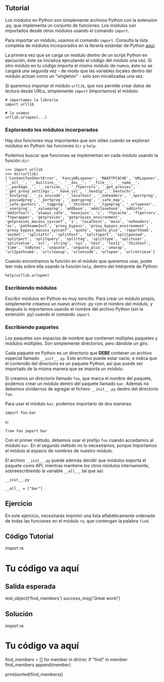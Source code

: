 Tutorial
--------

Los módulos en Python son simplemente archivos Python con la extensión .py, que implementa un conjunto de funciones. Los módulos son importados desde otros módulos usando el comando `import`.

Para importar un módulo, usamos el comando `import`. Consulta la lista completa de módulos incorporados en la librería estándar de Python [aquí](https://docs.python.org/3/library/).

La primera vez que se carga un módulo dentro de un script Python en ejecución, éste se inicializa ejecutando el código del módulo una vez. Si otro módulo en tu código importa el mismo módulo de nuevo, éste no se cargará una segunda vez - de modo que las variables locales dentro del módulo actúan como un "singleton" - solo son inicializadas una vez.

Si queremos importar el módulo `urllib`, que nos permite crear datos de lectura desde URLs, simplemente `import` (importamos) el módulo:

    # importamos la librería
    import urllib

    # la usamos
    urllib.urlopen(...)

### Explorando los módulos incorporados

Hay dos funciones muy importantes que son útiles cuando se exploran módulos en Python: las funciones `dir` y `help`.

Podemos buscar que funciones se implementan en cada módulo usando la función `dir`:

    >>> import urllib
    >>> dir(urllib)
    ['ContentTooShortError', 'FancyURLopener', 'MAXFTPCACHE', 'URLopener', '__all__', '__builtins__', '__doc__', '__file__', '__name__', '__package__', '__version__', '_ftperrors', '_get_proxies', '_get_proxy_settings', '_have_ssl', '_hexdig', '_hextochr', '_hostprog', '_is_unicode', '_localhost', '_noheaders', '_nportprog', '_passwdprog', '_portprog', '_queryprog', '_safe_map', '_safe_quoters', '_tagprog', '_thishost', '_typeprog', '_urlopener', '_userprog', '_valueprog', 'addbase', 'addclosehook', 'addinfo', 'addinfourl', 'always_safe', 'basejoin', 'c', 'ftpcache', 'ftperrors', 'ftpwrapper', 'getproxies', 'getproxies_environment', 'getproxies_macosx_sysconf', 'i', 'localhost', 'main', 'noheaders', 'os', 'pathname2url', 'proxy_bypass', 'proxy_bypass_environment', 'proxy_bypass_macosx_sysconf', 'quote', 'quote_plus', 'reporthook', 'socket', 'splitattr', 'splithost', 'splitnport', 'splitpasswd', 'splitport', 'splitquery', 'splittag', 'splittype', 'splituser', 'splitvalue', 'ssl', 'string', 'sys', 'test', 'test1', 'thishost', 'time', 'toBytes', 'unquote', 'unquote_plus', 'unwrap', 'url2pathname', 'urlcleanup', 'urlencode', 'urlopen', 'urlretrieve']

Cuando encontramos la función en el módulo que queremos usar, poder leer más sobre ella usando la función `help`, dentro del intérprete de Python:

    help(urllib.urlopen)

### Escribiendo módulos

Escribir módulos en Python es muy sencillo. Para crear un módulo propio, simplemente creamos un nuevo archivo .py con el nombre del módulo, y después lo importamos usando el nombre del archivo Python (sin la extensión .py) usando el comando `import`.

### Escribiendo paquetes

Los paquetes son espacios de nombre que contienen múltiples paquetes y módulos múltiples. Son simplemente directorios, pero dándole un giro.

Cada paquete en Python es un directorio que **DEBE** contener un archivo especial llamado `__init__ py`. Este archivo puede estar vacío, e indica que el contenido del directorio es un paquete Python, así que puede ser importado de la misma manera que se importa un módulo.

Si creamos un directorio llamado `foo`, que marca el nombre del paquete, podemos crear un módulo dentro del paquete llamado `bar`. Además no debemos olvidarnos de agregar el fichero `__init__.py` dentro  del directorio `foo`.

Para usar el módulo `bar`, podemos importarlo de dos maneras:

    import foo.bar

o:

    from foo import bar

Con el primer método, debemos usar el prefijo `foo` cuando accedamos al módulo `bar`. En el segundo método no lo necesitamos, porque importamos el módulo al espacio de nombres de nuestro módulo.

El archivo `__init__.py` puede además decidir que módulos exporta el paquete como API, mientras mantiene los otros módulos internamente, sobreescribiendo la variable `__all__`, tal que así:

    __init__.py

    __all__ = ["bar"]

Ejercicio
--------

En este ejercicio, necesitarás imprimir una lista alfabéticamente ordenada de todas las funciones en el módulo `re`, que contengan la palabra `find`.

Código Tutorial
-------------

import re

# Tu código va aquí

Salida esperada
---------------

test_object('find_members')
success_msg('Great work!')

Solución
--------

import re

# Tu código va aquí
find_members = []
for member in dir(re):
    if "find" in member:
        find_members.append(member)

print(sorted(find_members))
